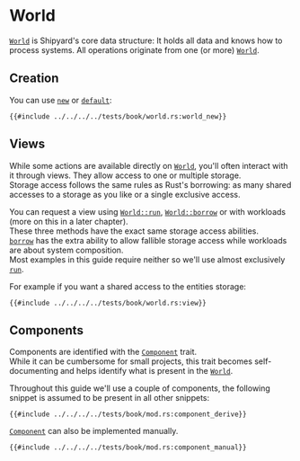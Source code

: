 # World

[`World`](https://docs.rs/shipyard/0.9/shipyard/struct.World.html) is Shipyard's core data structure: It holds all data and knows how to process systems. All operations originate from one (or more) [`World`](https://docs.rs/shipyard/0.9/shipyard/struct.World.html).

## Creation

You can use [`new`](https://docs.rs/shipyard/0.9/shipyard/struct.World.html#method.new) or [`default`](https://docs.rs/shipyard/0.9/shipyard/struct.World.html#method.default):

```rust, noplaypen
{{#include ../../../../tests/book/world.rs:world_new}}
```

## Views

While some actions are available directly on [`World`](https://docs.rs/shipyard/0.9/shipyard/struct.World.html), you'll often interact with it through views. They allow access to one or multiple storage.  
Storage access follows the same rules as Rust's borrowing: as many shared accesses to a storage as you like or a single exclusive access.

You can request a view using [`World::run`](https://docs.rs/shipyard/0.9/shipyard/struct.World.html#method.run), [`World::borrow`](https://docs.rs/shipyard/0.9/shipyard/struct.World.html#method.borrow) or with workloads (more on this in a later chapter).\
These three methods have the exact same storage access abilities.\
[`borrow`](https://docs.rs/shipyard/0.9/shipyard/struct.World.html#method.borrow) has the extra ability to allow fallible storage access while workloads are about system composition.\
Most examples in this guide require neither so we'll use almost exclusively [`run`](https://docs.rs/shipyard/0.9/shipyard/struct.World.html#method.run).

For example if you want a shared access to the entities storage:

```rust, noplaypen
{{#include ../../../../tests/book/world.rs:view}}
```

## Components

Components are identified with the [`Component`](https://docs.rs/shipyard/0.9/shipyard/trait.Component.html) trait.\
While it can be cumbersome for small projects, this trait becomes self-documenting and helps identify what is present in the [`World`](https://docs.rs/shipyard/0.9/shipyard/struct.World.html).

Throughout this guide we'll use a couple of components, the following snippet is assumed to be present in all other snippets:

```rust, noplaypen
{{#include ../../../../tests/book/mod.rs:component_derive}}
```

[`Component`](https://docs.rs/shipyard/0.9/shipyard/trait.Component.html) can also be implemented manually.

```rust, noplaypen
{{#include ../../../../tests/book/mod.rs:component_manual}}
```
